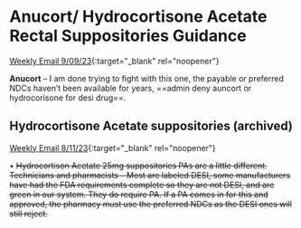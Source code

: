 # Anucort/ Hydrocortisone Acetate Rectal Suppositories Guidance

[Weekly Email 9/09/23](https://mygainwell-my.sharepoint.com/:w:/g/personal/christopher_nguyen_gainwelltechnologies_com/Ecan3EtfXIRNn5VbWoa99ooBrUsjeQKUC3AMdwRiWsTOLA?e=11Yzwc){:target="_blank" rel="noopener"}

**Anucort** – I am done trying to fight with this one, the payable or preferred NDCs haven’t been available for years, ==admin deny auncort or hydrocorisone for desi drug==.

## Hydrocortisone Acetate suppositories (archived) 

[Weekly Email 8/11/23](https://mygainwell-my.sharepoint.com/:w:/g/personal/christopher_nguyen_gainwelltechnologies_com/EQPQa6jFBx5EnNJNyKe3x0wBikrVWqIBfsbYA9t9KuiVBA?e=uTOysZ){:target="_blank" rel="noopener"}

•	~~Hydrocortison Acetate 25mg suppositories PAs are a little different. Technicians and pharmacists – Most are labeled DESI, some manufacturers have had the FDA requirements complete so they are not DESI, and are green in our system. They do require PA. If a PA comes in for this and approved, the pharmacy must use the preferred NDCs as the DESI ones will still reject.~~ 
